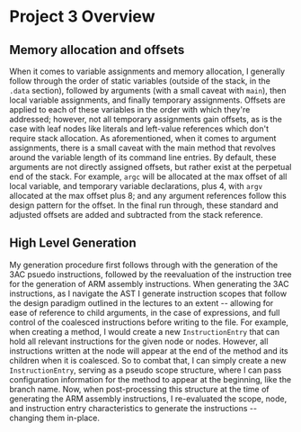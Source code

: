 # Project 3 Overview

## Memory allocation and offsets
When it comes to variable assignments and memory allocation, I generally follow through the order of static variables (outside of the stack, in the ```.data``` section), followed by arguments (with a small caveat with ```main```), then local variable assignments, and finally temporary assignments. Offsets are applied to each of these variables in the order with which they're addressed; however, not all temporary assignments gain offsets, as is the case with leaf nodes like literals and left-value references which don't require stack allocation. As aforementioned, when it comes to argument assignments, there is a small caveat with the main method that revolves around the variable length of its command line entries. By default, these arguments are not directly assigned offsets, but rather exist at the perpetual end of the stack. For example, ```argc``` will be allocated at the max offset of all local variable, and temporary variable declarations, plus 4, with ```argv``` allocated at the max offset plus 8; and any argument references follow this design pattern for the offset. In the final run through, these standard and adjusted offsets are added and subtracted from the stack reference.

## High Level Generation
My generation procedure first follows through with the generation of the 3AC psuedo instructions, followed by the reevaluation of the instruction tree for the generation of ARM assembly instructions. When generating the 3AC instructions, as I navigate the AST I generate instruction scopes that follow the design paradigm outlined in the lectures to an extent -- allowing for ease of reference to child arguments, in the case of expressions, and full control of the coalesced instructions before writing to the file. For example, when creating a method, I would create a new ```InstructionEntry``` that can hold all relevant instructions for the given node or nodes. However, all instructions written at the node will appear at the end of the method and its children when it is coalesced. So to combat that, I can simply create a new ```InstructionEntry```, serving as a pseudo scope structure, where I can pass configuration information for the method to appear at the beginning, like the branch name. Now, when post-processing this structure at the time of generating the ARM assembly instructions, I re-evaluated the scope, node, and instruction entry characteristics to generate the instructions -- changing them in-place.